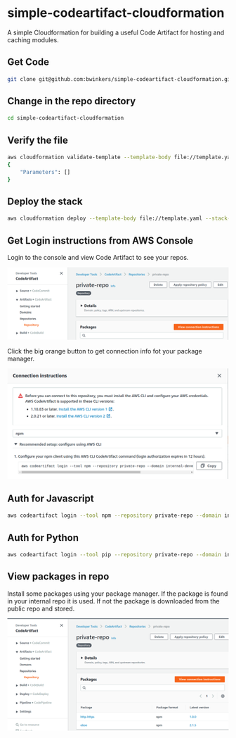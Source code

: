 # simple-codeartifact-cloudformation
A simple Cloudformation for building a useful Code Artifact for hosting and caching modules.

##  Get Code

```bash
git clone git@github.com:bwinkers/simple-codeartifact-cloudformation.git
```

## Change in the repo directory

```bash
cd simple-codeartifact-cloudformation
```

## Verify the file

```bash
aws cloudformation validate-template --template-body file://template.yaml
{
    "Parameters": []
}
```

## Deploy the stack

```bash
aws cloudformation deploy --template-body file://template.yaml --stack-name private-repo-stack
```

## Get Login instructions from AWS Console

Login to the console and view Code Artifact to see your repos.

![Artifact Console]('docs/../docs/images/view-connection-instructions.png)

Click the big orange button to get connection info fot your package manager.

![Connection info]('docs/../docs/images/view-detailed-instructions.png)

## Auth for Javascript

```bash
aws codeartifact login --tool npm --repository private-repo --domain internal-development --domain-owner xxxxxxxxxx
```

## Auth for Python

```bash
aws codeartifact login --tool pip --repository private-repo --domain internal-development --domain-owner xxxxxxxxxx
```

## View packages in repo

Install some packages using your package manager.
If the package is found in your internal repo it is used.
If not the package is downloaded from the public repo and stored.

![Packages in repo](docs/images/view-packages-in-console.png)